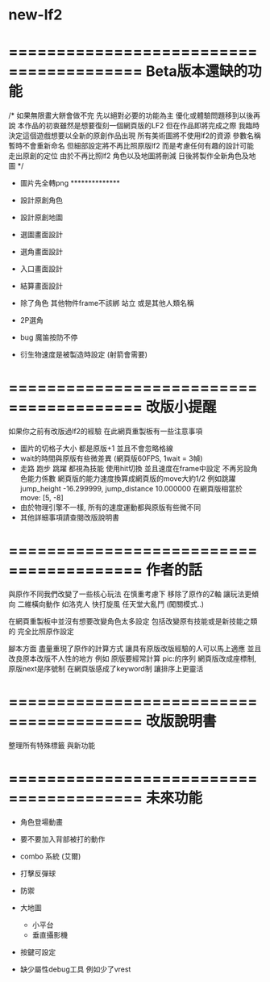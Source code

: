 # new-lf2

========================================
Beta版本還缺的功能 
========================================
/*
  如果無限畫大餅會做不完 先以絕對必要的功能為主 優化或體驗問題移到以後再說
  本作品的初衷雖然是想要復刻一個網頁版的LF2
  但在作品即將完成之際 我臨時決定這個遊戲想要以全新的原創作品出現
  所有美術圖將不使用lf2的資源 
  參數名稱暫時不會重新命名 但細部設定將不再比照原版lf2 而是考慮任何有趣的設計可能 走出原創的定位
  由於不再比照lf2 角色以及地圖將刪減 日後將製作全新角色及地圖
*/

- 圖片先全轉png **************

- 設計原創角色
- 設計原創地圖


- 選圖畫面設計
- 選角畫面設計
- 入口畫面設計
- 結算畫面設計


- 除了角色 其他物件frame不該綁 站立 或是其他人類名稱


- 2P選角

- bug 魔笛按防不停
- 衍生物速度是被製造時設定 (射箭會需要)


========================================
改版小提醒
========================================
如果你之前有改版過lf2的經驗 在此網頁重製板有一些注意事項

- 圖片的切格子大小 都是原版+1 並且不會忽略格線
- wait的時間與原版有些微差異 (網頁版60FPS, 1wait = 3幀)
- 走路 跑步 跳躍 都視為技能 使用hit切換 並且速度在frame中設定 不再另設角色能力係數
  網頁版的能力速度換算成網頁版的move大約1/2 
  例如跳躍jump_height -16.299999, jump_distance 10.000000
  在網頁版相當於 move: [5, -8]
- 由於物理引擎不一樣, 所有的速度運動都與原版有些微不同 
- 其他詳細事項請查閱改版說明書


========================================
作者的話
========================================


與原作不同我們改變了一些核心玩法
在慎重考慮下 移除了原作的Z軸 讓玩法更傾向 二維橫向動作 如洛克人 快打旋風 任天堂大亂鬥
(闖關模式..)

在網頁重製板中並沒有想要改變角色太多設定 包括改變原有技能或是新技能之類的
完全比照原作設定

腳本方面 盡量重現了原作的計算方式 讓具有原版改版經驗的人可以馬上適應
並且改良原本改版不人性的地方 例如 原版要經常計算 pic:的序列 網頁版改成座標制, 原版next是序號制 在網頁版感成了keyword制 讓排序上更靈活


========================================
改版說明書
========================================

整理所有特殊標籤 與新功能




========================================
未來功能
========================================

- 角色登場動畫
- 要不要加入背部被打的動作
- combo 系統 (艾爾)
- 打擊反彈球

- 防禦

- 大地圖
    - 小平台
    - 垂直攝影機

- 按鍵可設定

- 缺少屬性debug工具 例如少了vrest
